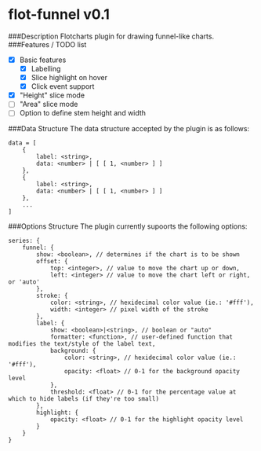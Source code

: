 flot-funnel v0.1
===========

###Description
Flotcharts plugin for drawing funnel-like charts.
###Features / TODO list
- [X] Basic features
	- [X] Labelling
	- [X] Slice highlight on hover
	- [X] Click event support
- [X] "Height" slice mode
- [ ] "Area" slice mode
- [ ] Option to define stem height and width

###Data Structure
The data structure accepted by the plugin is as follows:
```
data = [
	{
		label: <string>,
		data: <number> | [ [ 1, <number> ] ]
	},  
	{	
		label: <string>,
		data: <number> | [ [ 1, <number> ] ]
	},
	...
]

```

###Options Structure
The plugin currently supoorts the following options:
```
series: {
	funnel: {
		show: <boolean>, // determines if the chart is to be shown		
		offset: {
			top: <integer>, // value to move the chart up or down,
			left: <integer> // value to move the chart left or right, or 'auto'
		},
		stroke: {
			color: <string>, // hexidecimal color value (ie.: '#fff'),
			width: <integer> // pixel width of the stroke
		},
		label: {
			show: <boolean>|<string>, // boolean or "auto"
			formatter: <function>, // user-defined function that modifies the text/style of the label text,
			background: {
				color: <string>, // hexidecimal color value (ie.: '#fff'),
				opacity: <float> // 0-1 for the background opacity level
			},
			threshold: <float> // 0-1 for the percentage value at which to hide labels (if they're too small)
		},
		highlight: {
			opacity: <float> // 0-1 for the highlight opacity level
		}
	}
}
```
